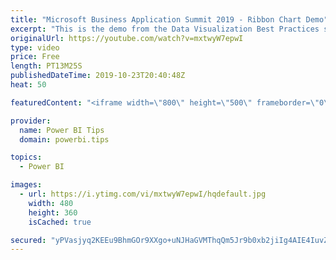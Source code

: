 ```yaml
---
title: "Microsoft Business Application Summit 2019 - Ribbon Chart Demo"
excerpt: "This is the demo from the Data Visualization Best Practices session BRK 3023 from the Microsoft Business Application Summit"
originalUrl: https://youtube.com/watch?v=mxtwyW7epwI
type: video
price: Free
length: PT13M25S
publishedDateTime: 2019-10-23T20:40:48Z
heat: 50

featuredContent: "<iframe width=\"800\" height=\"500\" frameborder=\"0\" src=\"https://www.youtube.com/embed/mxtwyW7epwI\" allow=\"accelerometer; autoplay; encrypted-media; gyroscope; picture-in-picture\" allowfullscreen></iframe>"

provider:
  name: Power BI Tips
  domain: powerbi.tips

topics:
  - Power BI

images:
  - url: https://i.ytimg.com/vi/mxtwyW7epwI/hqdefault.jpg
    width: 480
    height: 360
    isCached: true

secured: "yPVasjyq2KEEu9BhmGOr9XXgo+uNJHaGVMThqQm5Jr9b0xb2jiIg4AIE4IuvZaKc2pED3aBG3NeaIkpxgraSSRz2LthNPiLcsglWh6cLiKouc5SyAuW8T3ig3fo52qy6vtkt6zIUxQRM9sJcNcTrQ1pLqHMLwkRg90+P7JKPFJHJFkH5MwP/+PrgrfnYTCQLyMaD/74ZJCXFqR2P34DgqBBuVqVEFPEy3awLY645FzlS0ALVitkG1i6aWlQ21eeF5QOCgi/+r7Z713gS0L30Obxepaitsw/g3C6yrl6CX9fcL7Zn/P2r1ohMc2ENxEIkFgGS5Y8A0GbWez79sLhNMv3QdqO+rh+iU4XQyBMDvJZ61qll8XWgezWYIzNU4HoiWL2ytqrauvZw96bIvEJE+B2sNsl1tpbLD4IAiRskIXE=;6RuWYaZRqqoeMWRh5r2ZTA=="
---
```


